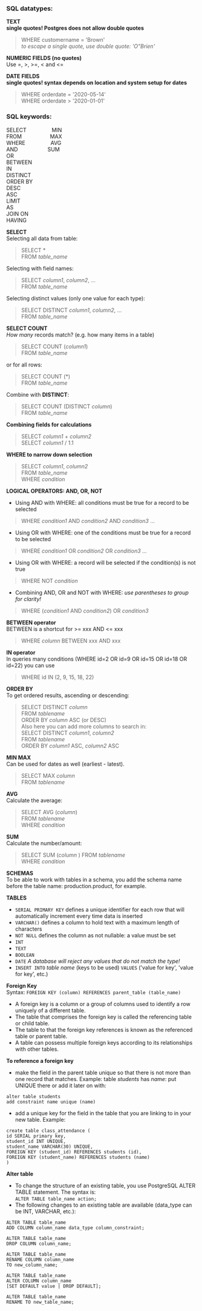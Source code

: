 ### SQL datatypes:

**TEXT**  
**single quotes! Postgres does not allow double quotes**
> WHERE customername = 'Brown'  
*to escape a single quote, use double quote: 'O"Brien'*  

**NUMERIC FIELDS (no quotes)**  
Use =, >, >=, < and <=  

**DATE FIELDS**  
**single quotes! syntax depends on location and system setup for dates**  
> WHERE orderdate = '2020-05-14'  
> WHERE orderdate > '2020-01-01'  

### SQL keywords:
SELECT                 MIN  
FROM                   MAX  
WHERE                 AVG  
AND                    SUM  
OR  
BETWEEN  
IN  
DISTINCT  
ORDER BY  
DESC  
ASC  
LIMIT  
AS  
JOIN ON  
HAVING  

**SELECT**  
Selecting all data from table:   
> SELECT *  
> FROM *table_name*

Selecting with field names:  
> SELECT *column1*, *column2*, ...  
> FROM *table_name*

Selecting distinct values (only one value for each type):  
> SELECT DISTINCT *column1*, *column2*, ...  
> FROM *table_name*

**SELECT COUNT**  
*How many* records match? (e.g. how many items in a table)  
> SELECT COUNT (*column1*)  
> FROM *table_name*

or for all rows:  
> SELECT COUNT (*)  
> FROM *table_name*

Combine with **DISTINCT**:  
> SELECT COUNT (DISTINCT *column*)  
> FROM *table_name*

**Combining fields for calculations**  
> SELECT *column1* + *column2*  
> SELECT *column1* / 1.1  

**WHERE to narrow down selection**  
> SELECT *column1*, *column2*  
> FROM *table_name*  
> WHERE *condition*  

**LOGICAL OPERATORS: AND, OR, NOT**  
* Using AND with WHERE: all conditions must be true for a record to be selected
> WHERE *condition1* AND *condition2* AND *condition3* ...  
* Using OR with WHERE: one of the conditions must be true for a record to be selected
> WHERE *condition1* OR *condition2* OR *condition3* ...  
* Using OR with WHERE: a record will be selected if the condition(s) is not true
> WHERE NOT *condition*  
* Combining AND, OR and NOT with WHERE: *use parentheses to group for clarity!*  
> WHERE (*condition1* AND *condition2*) OR *condition3*  

**BETWEEN operator**  
BETWEEN is a shortcut for >= xxx AND <= xxx  
> WHERE *column* BETWEEN xxx AND xxx  

**IN operator**  
In queries many conditions (WHERE id=2 OR id=9 OR id=15 OR id=18 OR id=22) you can use  
> WHERE id IN (2, 9, 15, 18, 22)  

**ORDER BY**  
To get ordered results, ascending or descending:  
> SELECT DISTINCT *column*  
> FROM *tablename*  
> ORDER BY *column* ASC  (or DESC)  
Also here you can add more columns to search in:  
> SELECT DISTINCT *column1*, *column2*  
> FROM *tablename*  
> ORDER BY *column1* ASC, *column2* ASC  

**MIN MAX**  
Can be used for dates as well (earliest - latest).  
> SELECT MAX *column*  
> FROM *tablename*  

**AVG**  
Calculate the average:  
> SELECT AVG (*column*)  
> FROM *tablename*  
> WHERE *condition*  

**SUM**  
Calculate the number/amount:  
> SELECT SUM (*column* ) 
> FROM *tablename*  
> WHERE *condition*  







**SCHEMAS**  
To be able to work with tables in a schema, you add the schema name before the table name: production.product, for example.

**TABLES**  
* `SERIAL PRIMARY KEY` defines a unique identifier for each row that will automatically increment every time data is inserted
* `VARCHAR()` defines a column to hold text with a maximum length of characters
* `NOT NULL` defines the column as not nullable: a value must be set
* `INT`
* `TEXT`
* `BOOLEAN`
* `DATE`
*A database will reject any values that do not match the type!*  
* `INSERT INTO` *table name* (keys to be used) `VALUES` ('value for key', 'value for key', etc.)

**Foreign Key**  
Syntax: `FOREIGN KEY (column) REFERENCES parent_table (table_name)`  
* A foreign key is a column or a group of columns used to identify a row uniquely of a different table.
* The table that comprises the foreign key is called the referencing table or child table.
* The table to that the foreign key references is known as the referenced table or parent table.
* A table can possess multiple foreign keys according to its relationships with other tables. 

**To reference a foreign key**
* make the field in the parent table unique so that there is not more than one record that matches. Example: table *students* has *name*: put UNIQUE there or add it later on with: 
```
alter table students  
add constraint name unique (name)
```
* add a unique key for the field in the table that you are linking to in your new table. Example:  
```
create table class_attendance (
id SERIAL primary key,
student_id INT UNIQUE,
student_name VARCHAR(30) UNIQUE,
FOREIGN KEY (student_id) REFERENCES students (id),
FOREIGN KEY (student_name) REFERENCES students (name)
)
```

**Alter table**
* To change the structure of an existing table, you use PostgreSQL ALTER TABLE statement. The syntax is:  
`ALTER TABLE table_name action;`
* The following changes to an existing table are available (data_type can be INT, VARCHAR, etc.):
```
ALTER TABLE table_name 
ADD COLUMN column_name data_type column_constraint;

ALTER TABLE table_name 
DROP COLUMN column_name;

ALTER TABLE table_name 
RENAME COLUMN column_name 
TO new_column_name;

ALTER TABLE table_name 
ALTER COLUMN column_name 
[SET DEFAULT value | DROP DEFAULT];

ALTER TABLE table_name 
RENAME TO new_table_name;

```











